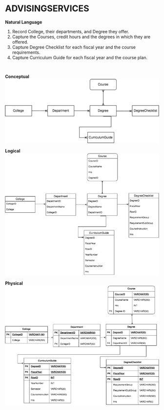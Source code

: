 # ADVISINGSERVICES
**Natural Language**
1.	Record College, their departments, and Degree they offer.
2.	Capture the Courses, credit hours and the degrees in which they are offered.
3.	Capture Degree Checklist for each fiscal year and the course requirements.
4.	Capture Curriculum Guide for each fiscal year and the course plan.
<br />

**Conceptual**
![Conceptual](ERD1.drawio.png)
<br />

**Logical**
![Logical](ERD2.drawio.png)
<br />

**Physical**
![Physical](ERD3.drawio.png)
<br />
